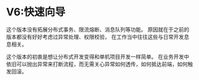 # V6:快速向导

这个版本没有拓展分布式事务、限流熔断、消息队列等功能。
原因就在于之前的版本都没有好好考虑过异常处理、权限校验，
在工作当中往往这些与日常开发息息相关。

这个版本的初衷是想让分布式开发变得和单机项目开发一样简单。
在业务开发中依旧可以抛出异常来打断流程，而无需关心异常如何透传，如何抵达前端，如何触发回滚。


